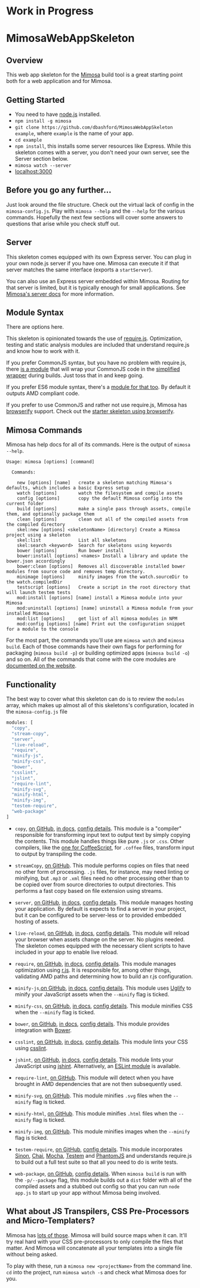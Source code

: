 Work in Progress
=====

MimosaWebAppSkeleton
======

## Overview

This web app skeleton for the [Mimosa](http://mimosa.io) build tool is a great starting point both for a web application and for Mimosa.

## Getting Started

* You need to have [node.js](http://nodejs.org/) installed.
* `npm install -g mimosa`
* `git clone https://github.com/dbashford/MimosaWebAppSkeleton example`, where `example` is the name of your app.
* `cd example`
* `npm install`, this installs some server resources like Express. While this skeleton comes with a server, you don't need your own server, see the Server section below.
* `mimosa watch --server`
* [localhost:3000](http://localhost:3000)

## Before you go any further...

Just look around the file structure.  Check out the virtual lack of config in the `mimosa-config.js`.  Play with `mimosa --help` and the `--help` for the various commands.  Hopefully the next few sections will cover some answers to questions that arise while you check stuff out.

## Server

This skeleton comes equipped with its own Express server.  You can plug in your own node.js server if you have one.  Mimosa can execute it if that server matches the same interface (exports a `startServer`).

You can also use an Express server embedded within Mimosa.  Routing for that server is limited, but it is typically enough for small applications.  See [Mimosa's server docs](http://mimosa.io/server.html) for more information.

## Module Syntax

There are options here.

This skeleton is opinionated towards the use of [require.js](http://requirejs.org/).  Optimization, testing and static analysis modules are included that understand require.js and know how to work with it.

If you prefer CommonJS syntax, but you have no problem with require.js, there [is a module](https://github.com/dbashford/mimosa-require-commonjs) that will wrap your CommonJS code in the [simplified wrapper](http://requirejs.org/docs/commonjs.html) during builds.  Just toss that in and keep going.

If you prefer ES6 module syntax, there's a [module for that too](https://github.com/dbashford/mimosa-es6-module-transpiler). By default it outputs AMD compliant code.

If you prefer to use CommonJS and rather not use require.js, Mimosa has [browserify](https://github.com/JonET/mimosa-browserify) support. Check out the [starter skeleton using browserify](https://github.com/JonET/mimosa-browserify-example).

## Mimosa Commands

Mimosa has help docs for all of its commands.  Here is the output of `mimosa --help`.

```
Usage: mimosa [options] [command]

  Commands:

    new [options] [name]   create a skeleton matching Mimosa's defaults, which includes a basic Express setup
    watch [options]        watch the filesystem and compile assets
    config [options]       copy the default Mimosa config into the current folder
    build [options]        make a single pass through assets, compile them, and optionally package them
    clean [options]        clean out all of the compiled assets from the compiled directory
    skel:new [options] <skeletonName> [directory] Create a Mimosa project using a skeleton
    skel:list              List all skeletons
    skel:search <keyword>  Search for skeletons using keywords
    bower [options]        Run bower install
    bower:install [options] <names> Install a library and update the bower.json accordingly
    bower:clean [options]  Removes all discoverable installed bower modules from source code and removes temp directory.
    minimage [options]     minify images from the watch.sourceDir to the watch.compiledDir
    testscript [options]   Create a script in the root directory that will launch testem tests
    mod:install [options] [name] install a Mimosa module into your Mimosa
    mod:uninstall [options] [name] uninstall a Mimosa module from your installed Mimosa
    mod:list [options]     get list of all mimosa modules in NPM
    mod:config [options] [name] Print out the configuration snippet for a module to the console
```

For the most part, the commands you'll use are `mimosa watch` and `mimosa build`.  Each of those commands have their own flags for performing for packaging (`mimosa build -p`) or building optimized apps (`mimosa build -o`) and so on.  All of the commands that come with the core modules are [documented on the website](http://mimosa.io/commands.html).

## Functionality

The best way to cover what this skeleton can do is to review the `modules` array, which makes up almost all of this skeletons's configuration, located in the `mimosa-config.js` file

```javascript
modules: [
  "copy",
  "stream-copy",
  "server",
  "live-reload",
  "require",
  "minify-js",
  "minify-css",
  "bower",
  "csslint",
  "jslint",
  "require-lint",
  "minify-svg",
  "minify-html",
  "minify-img",
  "testem-require",
  "web-package"
]
```

* `copy`, [on GitHub](https://github.com/dbashford/mimosa-copy), [in docs](http://mimosa.io/compilers.html#copy), [config details](http://mimosa.io/configuration.html#copy). This module is a "compiler" responsible for transforming input text to output text by simply copying the contents. This module handles things like pure `.js` or `.css`.  Other compilers, like the [one for CoffeeScript](https://github.com/dbashford/mimosa-coffeescript), for `.coffee` files, transform input to output by transpiling the code.

* `streamCopy`, [on GitHub](https://github.com/dbashford/mimosa-stream-copy). This module performs copies on files that need no other form of processing. `.js` files, for instance, may need linting or minifying, but `.mp3` or `.xml` files need no other processing other than to be copied over from source directories to output directories.  This performs a fast copy based on file extension using streams.

* `server`, [on GitHub](https://github.com/dbashford/mimosa-server), [in docs](http://mimosa.io/server.html), [config details](http://mimosa.io/configuration.html#server). This module manages hosting your application. By default is expects to find a server in your project, but it can be configured to be server-less or to provided embedded hosting of assets.

* `live-reload`, [on GitHub](https://github.com/dbashford/mimosa-live-reload), [in docs](http://mimosa.io/utilities.html#reload), [config details](http://mimosa.io/configuration.html#lint). This module will reload your browser when assets change on the server.  No plugins needed.  The skeleton comes equipped with the necessary client scripts to have included in your app to enable live reload.

* `require`, [on GitHub](https://github.com/dbashford/mimosa-require), [in docs](http://mimosa.io/optimization.html#min), [config details](http://mimosa.io/configuration.html#require). This module manages optimization using [r.js](https://github.com/jrburke/r.js/). It is responsible for, among other things, validating AMD paths and determining how to build an r.js configuration.

* `minify-js`,[on GitHub](https://github.com/dbashford/mimosa-minify-js), [in docs](http://mimosa.io/optimization.html#min), [config details](http://mimosa.io/configuration.html#minify). This module uses [Uglify](https://github.com/mishoo/UglifyJS2) to minify your JavaScript assets when the `--minify` flag is ticked.

* `minify-css`, [on GitHub](https://github.com/dbashford/mimosa-minify-css), [in docs](http://mimosa.io/optimization.html#min), [config details](http://mimosa.io/configuration.html#minify). This module minifies CSS when the `--minify` flag is ticked.

* `bower`, [on GitHub](https://github.com/dbashford/mimosa-bower), [in docs](http://mimosa.io/utilities.html), [config details](http://mimosa.io/configuration.html#bower). This module provides integration with [Bower](http://bower.io/).

* `csslint`, [on GitHub](https://github.com/dbashford/mimosa-csslint), [in docs](http://mimosa.io/utilities.html#lint), [config details](http://mimosa.io/configuration.html#lint). This module lints your CSS using [csslint](http://csslint.net/).

* `jshint`, [on GitHub](https://github.com/dbashford/mimosa-jshint), [in docs](http://mimosa.io/utilities.html#lint), [config details](http://mimosa.io/configuration.html#lint). This module lints your JavaScript using [jshint](http://www.jshint.com/). Alternatively, an [ESLint module](http://www.eslint.org) is available.

* `require-lint`, [on GitHub](https://github.com/dbashford/mimosa-require-lint). This module will detect when you have brought in AMD dependencies that are not then subsequently used.

* `minify-svg`, [on GitHub](https://github.com/dbashford/mimosa-minify-svg). This module minifies `.svg` files when the `--minify` flag is ticked.

* `minify-html`, [on GitHub](https://github.com/dbashford/mimosa-minify-html). This module minifies `.html` files when the `--minify` flag is ticked.

* `minify-img`, [on GitHub](https://github.com/dbashford/mimosa-minify-img). This module minifies images when the `--minify` flag is ticked.

* `testem-require`, [on GitHub](https://github.com/dbashford/mimosa-testem-require), [config details](https://github.com/dbashford/mimosa-testem-require#default-config). This module incorporates [Sinon](http://sinonjs.org/), [Chai](http://chaijs.com/), [Mocha](http://visionmedia.github.io/mocha/), [Testem](https://github.com/airportyh/testem) and [PhantomJS](http://phantomjs.org/) and understands require.js to build out a full test suite so that all you need to do is write tests.

* `web-package`, [on GitHub](https://github.com/dbashford/mimosa-web-package), [config details](https://github.com/dbashford/mimosa-web-package#default-config). When `mimosa build` is run with the `-p/--package` flag, this module builds out a `dist` folder with all of the compiled assets and a stubbed out config so that you can run `node app.js` to start up your app without Mimosa being involved.

## What about JS Transpilers, CSS Pre-Processors and Micro-Templaters?

Mimosa has [lots of those](http://mimosa.io/compilers.html). Mimosa will build source maps when it can.  It'll try real hard with your CSS pre-processors to only compile the files that matter.  And Mimosa will concatenate all your templates into a single file without being asked.

To play with these, run a `mimosa new <projectName>` from the command line. `cd` into the project, run `mimosa watch -s` and check what Mimosa does for you.





